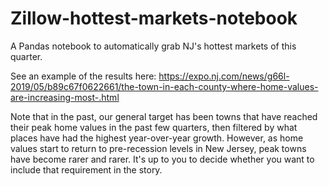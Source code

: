 # Zillow-hottest-markets-notebook
A Pandas notebook to automatically grab NJ's hottest markets of this quarter.

See an example of the results here: https://expo.nj.com/news/g66l-2019/05/b89c67f0622661/the-town-in-each-county-where-home-values-are-increasing-most-.html

Note that in the past, our general target has been towns that have reached their peak home values in the past few quarters, then filtered by what places have had the highest year-over-year growth. However, as home values start to return to pre-recession levels in New Jersey, peak towns have become rarer and rarer. It's up to you to decide whether you want to include that requirement in the story.
